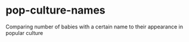 # pop-culture-names
Comparing number of babies with a certain name to their appearance in popular culture
